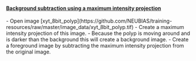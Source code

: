 <h4 id="bgmaxima"><a href="#bgmaxima">Background subtraction using a maximum intensity projection</a></h4>  
- Open image [xyt_8bit_polyp](https://github.com/NEUBIAS/training-resources/raw/master/image_data/xyt_8bit_polyp.tif)
- Create a maximum intensity projection of this image.
- Because the polyp is moving around and is darker than the background this will create a background image.
- Create a foreground image by subtracting the maximum intensity projection from the original image.
